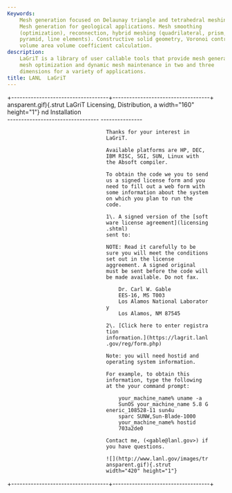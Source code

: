 ```yaml
---
Keywords: 
    Mesh generation focused on Delaunay triangle and tetrahedral meshing.
    Mesh generation for geological applications. Mesh smoothing
    (optimization), reconnection, hybrid meshing (quadrilateral, prism,
    pyramid, line elements). Constructive solid geometry, Voronoi control
    volume area volume coefficient calculation.
description: 
    LaGriT is a library of user callable tools that provide mesh generation,
    mesh optimization and dynamic mesh maintenance in two and three
    dimensions for a variety of applications.
title: LANL  LaGriT 
---
```


<div id="content-org">

+-----------------------------------+-----------------------------------+
 ansparent.gif){.strut              LaGriT Licensing, Distribution, a 
 width="160" height="1"}            nd Installation                   
                                    --------------------------------- 
                                    ---------------                   

                                    Thanks for your interest in       
                                    LaGriT.                           

                                    Available platforms are HP, DEC,  
                                    IBM RISC, SGI, SUN, Linux with    
                                    the Absoft compiler.              

                                    To obtain the code we you to send 
                                    us a signed license form and you  
                                    need to fill out a web form with  
                                    some information about the system 
                                    on which you plan to run the      
                                    code.                             

                                    1\. A signed version of the [soft 
                                    ware license agreement](licensing 
                                    .shtml)                           
                                    sent to:                          

                                    NOTE: Read it carefully to be     
                                    sure you will meet the conditions 
                                    set out in the license            
                                    aggreement. A signed original     
                                    must be sent before the code will 
                                    be made available. Do not fax.    

                                        Dr. Carl W. Gable             
                                        EES-16, MS T003               
                                        Los Alamos National Laborator 
                                    y                                 
                                        Los Alamos, NM 87545          

                                    2\. [Click here to enter registra 
                                    tion                              
                                    information.](https://lagrit.lanl 
                                    .gov/reg/form.php)                

                                    Note: you will need hostid and    
                                    operating system information.     

                                    For example, to obtain this       
                                    information, type the following   
                                    at the your command prompt:       

                                        your_machine_name% uname -a   
                                        SunOS your_machine_name 5.8 G 
                                    eneric_108528-11 sun4u            
                                        sparc SUNW,Sun-Blade-1000     
                                        your_machine_name% hostid     
                                        703a2de0                      

                                    Contact me, (<gable@lanl.gov>) if 
                                    you have questions.               

                                    ![](http://www.lanl.gov/images/tr 
                                    ansparent.gif){.strut             
                                    width="420" height="1"}           
+-----------------------------------+-----------------------------------+

</div>
